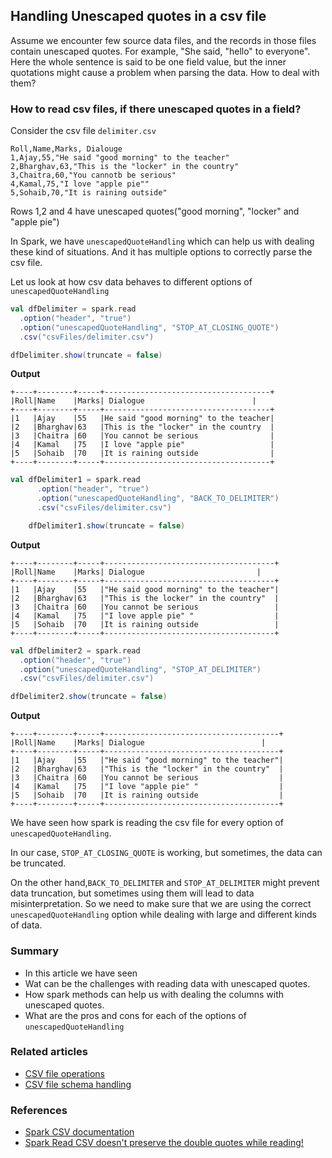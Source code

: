 ## Handling Unescaped quotes in a csv file

Assume we encounter few source data files, and the records in those files contain unescaped quotes. For example, "She said, "hello" to everyone".
Here the whole sentence is said to be one field value, but the inner quotations might cause a problem when parsing the data. How to deal with them?

### How to read csv files, if there unescaped quotes in a field?
Consider the csv file `delimiter.csv`
```csv 
Roll,Name,Marks, Dialouge
1,Ajay,55,"He said "good morning" to the teacher"
2,Bharghav,63,"This is the "locker" in the country"
3,Chaitra,60,"You cannotb be serious"
4,Kamal,75,"I love "apple pie""
5,Sohaib,70,"It is raining outside"
```
Rows 1,2 and 4 have unescaped quotes("good morning", "locker" and "apple pie")

In Spark, we have `unescapedQuoteHandling` which can help us with dealing these kind of situations. And it has multiple options to correctly parse the csv file.

Let us look at how csv data behaves to different options of `unescapedQuoteHandling`

```scala
val dfDelimiter = spark.read
  .option("header", "true")
  .option("unescapedQuoteHandling", "STOP_AT_CLOSING_QUOTE")
  .csv("csvFiles/delimiter.csv")

dfDelimiter.show(truncate = false)
```
**Output**
```text
+----+--------+-----+-------------------------------------+
|Roll|Name    |Marks| Dialogue                        |
+----+--------+-----+-------------------------------------+
|1   |Ajay    |55   |He said "good morning" to the teacher|
|2   |Bharghav|63   |This is the "locker" in the country  |
|3   |Chaitra |60   |You cannot be serious                |
|4   |Kamal   |75   |I love "apple pie"                   |
|5   |Sohaib  |70   |It is raining outside                |
+----+--------+-----+-------------------------------------+
```

```scala
val dfDelimiter1 = spark.read
      .option("header", "true")
      .option("unescapedQuoteHandling", "BACK_TO_DELIMITER")
      .csv("csvFiles/delimiter.csv")

    dfDelimiter1.show(truncate = false)
```
**Output**
```text
+----+--------+-----+--------------------------------------+
|Roll|Name    |Marks| Dialogue                         |
+----+--------+-----+--------------------------------------+
|1   |Ajay    |55   |"He said good morning" to the teacher"|
|2   |Bharghav|63   |"This is the locker" in the country"  |
|3   |Chaitra |60   |You cannot be serious                 |
|4   |Kamal   |75   |"I love apple pie" "                  |
|5   |Sohaib  |70   |It is raining outside                 |
+----+--------+-----+--------------------------------------+
```

```scala 
val dfDelimiter2 = spark.read
  .option("header", "true")
  .option("unescapedQuoteHandling", "STOP_AT_DELIMITER")
  .csv("csvFiles/delimiter.csv")

dfDelimiter2.show(truncate = false)
```
**Output**
```text
+----+--------+-----+---------------------------------------+
|Roll|Name    |Marks| Dialogue                          |
+----+--------+-----+---------------------------------------+
|1   |Ajay    |55   |"He said "good morning" to the teacher"|
|2   |Bharghav|63   |"This is the "locker" in the country"  |
|3   |Chaitra |60   |You cannot be serious                  |
|4   |Kamal   |75   |"I love "apple pie" "                  |
|5   |Sohaib  |70   |It is raining outside                  |
+----+--------+-----+---------------------------------------+
```

We have seen how spark is reading the csv file for every option of `unescapedQuoteHandling`.

In our case, `STOP_AT_CLOSING_QUOTE` is working, but sometimes, the data can be truncated.

On the other hand,`BACK_TO_DELIMITER` and `STOP_AT_DELIMITER` might prevent data truncation, but sometimes using them will lead to data misinterpretation.
So we need to make sure that we are using the correct `unescapedQuoteHandling` option while dealing with large and different kinds of data.


### Summary
- In this article we have seen 
- Wat can be the challenges  with reading data with unescaped quotes.
- How spark methods can help us with dealing the columns with unescaped quotes.
- What are the pros and cons for each of the options of `unescapedQuoteHandling`

### Related articles
- [CSV file operations](csv-ops1.md)
- [CSV file schema handling](csv-ops2.md)

### References
- [Spark CSV documentation](https://spark.apache.org/docs/3.5.4/sql-data-sources-csv.html)
- [Spark Read CSV doesn't preserve the double quotes while reading!](https://community.databricks.com/t5/data-engineering/spark-read-csv-doesn-t-preserve-the-double-quotes-while-reading/td-p/27086)
